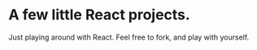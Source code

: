 # A few little React projects.

Just playing around with React. Feel free to fork, and play with yourself.